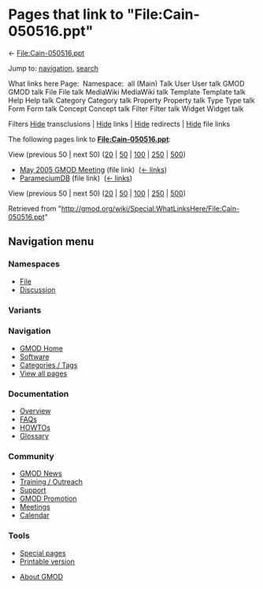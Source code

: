 <div id="mw-page-base" class="noprint">

</div>

<div id="mw-head-base" class="noprint">

</div>

<div id="content" class="mw-body" role="main">

<span id="top"></span>

<div id="mw-js-message" style="display:none;">

</div>



# <span dir="auto">Pages that link to "File:Cain-050516.ppt"</span>

<div id="bodyContent">

<div id="contentSub">

←
[File:Cain-050516.ppt](/wiki/File:Cain-050516.ppt "File:Cain-050516.ppt")

</div>

<div id="jump-to-nav" class="mw-jump">

Jump to: [navigation](#mw-navigation), [search](#p-search)

</div>

<div id="mw-content-text">

What links here Page:  Namespace:  all (Main) Talk User User talk GMOD
GMOD talk File File talk MediaWiki MediaWiki talk Template Template talk
Help Help talk Category Category talk Property Property talk Type Type
talk Form Form talk Concept Concept talk Filter Filter talk Widget
Widget talk

Filters
[Hide](/mediawiki/index.php?title=Special:WhatLinksHere/File:Cain-050516.ppt&hidetrans=1 "Special:WhatLinksHere/File:Cain-050516.ppt")
transclusions \|
[Hide](/mediawiki/index.php?title=Special:WhatLinksHere/File:Cain-050516.ppt&hidelinks=1 "Special:WhatLinksHere/File:Cain-050516.ppt")
links \|
[Hide](/mediawiki/index.php?title=Special:WhatLinksHere/File:Cain-050516.ppt&hideredirs=1 "Special:WhatLinksHere/File:Cain-050516.ppt")
redirects \|
[Hide](/mediawiki/index.php?title=Special:WhatLinksHere/File:Cain-050516.ppt&hideimages=1 "Special:WhatLinksHere/File:Cain-050516.ppt")
file links

The following pages link to
**[File:Cain-050516.ppt](/wiki/File:Cain-050516.ppt "File:Cain-050516.ppt")**:

View (previous 50 \| next 50)
([20](/mediawiki/index.php?title=Special:WhatLinksHere/File:Cain-050516.ppt&limit=20 "Special:WhatLinksHere/File:Cain-050516.ppt")
\|
[50](/mediawiki/index.php?title=Special:WhatLinksHere/File:Cain-050516.ppt&limit=50 "Special:WhatLinksHere/File:Cain-050516.ppt")
\|
[100](/mediawiki/index.php?title=Special:WhatLinksHere/File:Cain-050516.ppt&limit=100 "Special:WhatLinksHere/File:Cain-050516.ppt")
\|
[250](/mediawiki/index.php?title=Special:WhatLinksHere/File:Cain-050516.ppt&limit=250 "Special:WhatLinksHere/File:Cain-050516.ppt")
\|
[500](/mediawiki/index.php?title=Special:WhatLinksHere/File:Cain-050516.ppt&limit=500 "Special:WhatLinksHere/File:Cain-050516.ppt"))

- [May 2005 GMOD
  Meeting](/wiki/May_2005_GMOD_Meeting "May 2005 GMOD Meeting") (file
  link) ‎ <span class="mw-whatlinkshere-tools">([←
  links](/mediawiki/index.php?title=Special:WhatLinksHere&target=May+2005+GMOD+Meeting "Special:WhatLinksHere"))</span>
- [ParameciumDB](/wiki/ParameciumDB "ParameciumDB") (file link) ‎
  <span class="mw-whatlinkshere-tools">([←
  links](/mediawiki/index.php?title=Special:WhatLinksHere&target=ParameciumDB "Special:WhatLinksHere"))</span>

View (previous 50 \| next 50)
([20](/mediawiki/index.php?title=Special:WhatLinksHere/File:Cain-050516.ppt&limit=20 "Special:WhatLinksHere/File:Cain-050516.ppt")
\|
[50](/mediawiki/index.php?title=Special:WhatLinksHere/File:Cain-050516.ppt&limit=50 "Special:WhatLinksHere/File:Cain-050516.ppt")
\|
[100](/mediawiki/index.php?title=Special:WhatLinksHere/File:Cain-050516.ppt&limit=100 "Special:WhatLinksHere/File:Cain-050516.ppt")
\|
[250](/mediawiki/index.php?title=Special:WhatLinksHere/File:Cain-050516.ppt&limit=250 "Special:WhatLinksHere/File:Cain-050516.ppt")
\|
[500](/mediawiki/index.php?title=Special:WhatLinksHere/File:Cain-050516.ppt&limit=500 "Special:WhatLinksHere/File:Cain-050516.ppt"))

</div>

<div class="printfooter">

Retrieved from
"<http://gmod.org/wiki/Special:WhatLinksHere/File:Cain-050516.ppt>"

</div>

<div id="catlinks" class="catlinks catlinks-allhidden">

</div>

<div class="visualClear">

</div>

</div>

</div>

<div id="mw-navigation">

## Navigation menu

<div id="mw-head">



<div id="left-navigation">

<div id="p-namespaces" class="vectorTabs" role="navigation"
aria-labelledby="p-namespaces-label">

### Namespaces

- <span id="ca-nstab-image"><a href="/wiki/File:Cain-050516.ppt" accesskey="c"
  title="View the file page [c]">File</a></span>
- <span id="ca-talk"><a
  href="/mediawiki/index.php?title=File_talk:Cain-050516.ppt&amp;action=edit&amp;redlink=1"
  accesskey="t"
  title="Discussion about the content page [t]">Discussion</a></span>

</div>

<div id="p-variants" class="vectorMenu emptyPortlet" role="navigation"
aria-labelledby="p-variants-label">

### 

### Variants[](#)

<div class="menu">

</div>

</div>

</div>





</div>

</div>

</div>

<div id="mw-panel">

<div id="p-logo" role="banner">

<a href="/wiki/Main_Page"
style="background-image: url(http://gmod.org/images/GMOD-cogs.png);"
title="Visit the main page"></a>

</div>

<div id="p-Navigation" class="portal" role="navigation"
aria-labelledby="p-Navigation-label">

### Navigation

<div class="body">

- <span id="n-GMOD-Home">[GMOD Home](/wiki/Main_Page)</span>
- <span id="n-Software">[Software](/wiki/GMOD_Components)</span>
- <span id="n-Categories-.2F-Tags">[Categories /
  Tags](/wiki/Categories)</span>
- <span id="n-View-all-pages">[View all
  pages](/wiki/Special:AllPages)</span>

</div>

</div>

<div id="p-Documentation" class="portal" role="navigation"
aria-labelledby="p-Documentation-label">

### Documentation

<div class="body">

- <span id="n-Overview">[Overview](/wiki/Overview)</span>
- <span id="n-FAQs">[FAQs](/wiki/Category:FAQ)</span>
- <span id="n-HOWTOs">[HOWTOs](/wiki/Category:HOWTO)</span>
- <span id="n-Glossary">[Glossary](/wiki/Glossary)</span>

</div>

</div>

<div id="p-Community" class="portal" role="navigation"
aria-labelledby="p-Community-label">

### Community

<div class="body">

- <span id="n-GMOD-News">[GMOD News](/wiki/GMOD_News)</span>
- <span id="n-Training-.2F-Outreach">[Training /
  Outreach](/wiki/Training_and_Outreach)</span>
- <span id="n-Support">[Support](/wiki/Support)</span>
- <span id="n-GMOD-Promotion">[GMOD
  Promotion](/wiki/GMOD_Promotion)</span>
- <span id="n-Meetings">[Meetings](/wiki/Meetings)</span>
- <span id="n-Calendar">[Calendar](/wiki/Calendar)</span>

</div>

</div>

<div id="p-tb" class="portal" role="navigation"
aria-labelledby="p-tb-label">

### Tools

<div class="body">

- <span id="t-specialpages"><a href="/wiki/Special:SpecialPages" accesskey="q"
  title="A list of all special pages [q]">Special pages</a></span>
- <span id="t-print"><a
  href="/mediawiki/index.php?title=Special:WhatLinksHere/File:Cain-050516.ppt&amp;printable=yes"
  rel="alternate" accesskey="p"
  title="Printable version of this page [p]">Printable version</a></span>

</div>

</div>

</div>

</div>

<div id="footer" role="contentinfo">

- <span id="footer-places-about">[About
  GMOD](/wiki/GMOD:About "GMOD:About")</span>

<!-- -->






</div>
